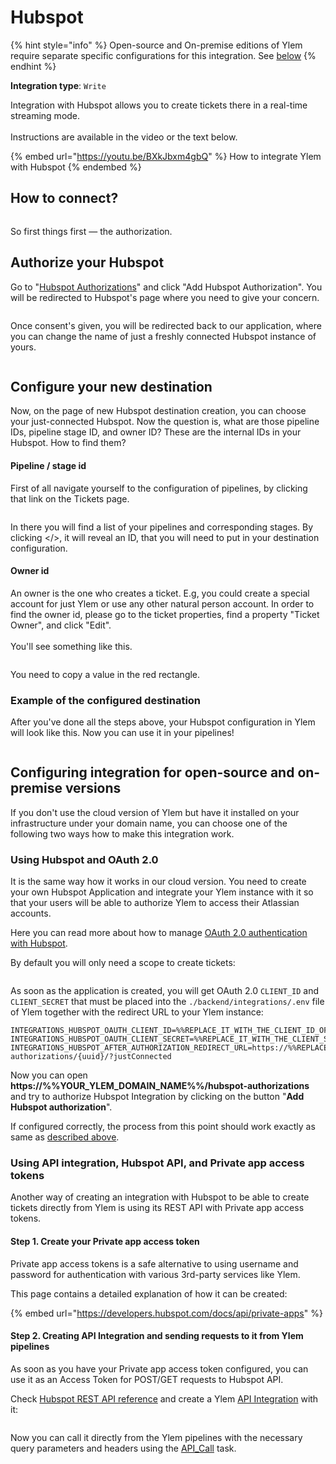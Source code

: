 # Hubspot

{% hint style="info" %}
Open-source and On-premise editions of Ylem require separate specific configurations for this integration. See [below](hubspot.md#configuring-integration-for-open-source-and-on-premise-versions)
{% endhint %}

**Integration type**: `Write`

Integration with Hubspot allows you to create tickets there in a real-time streaming mode.\
\
Instructions are available in the video or the text below.

{% embed url="https://youtu.be/BXkJbxm4gbQ" %}
How to integrate Ylem with Hubspot
{% endembed %}

## How to connect?

<figure><img src="../../.gitbook/assets/hubspot/hubspot_destination_no_auth.png" alt=""><figcaption></figcaption></figure>

So first things first — the authorization.

## Authorize your Hubspot

Go to "[Hubspot Authorizations](https://app.datamin.io/hubspot-authorizations)" and click "Add Hubspot Authorization". You will be redirected to Hubspot's page where you need to give your concern.

<figure><img src="../../.gitbook/assets/hubspot/hubspot_consent_auth.png" alt=""><figcaption></figcaption></figure>

Once consent's given, you will be redirected back to our application, where you can change the name of just a freshly connected Hubspot instance of yours.

<figure><img src="../../.gitbook/assets/hubspot/hubspot_connected.png" alt=""><figcaption></figcaption></figure>

## Configure your new destination

Now, on the page of new Hubspot destination creation, you can choose your just-connected Hubspot. Now the question is, what are those pipeline IDs, pipeline stage ID, and owner ID? These are the internal IDs in your Hubspot. How to find them?

#### Pipeline / stage id

First of all navigate yourself to the configuration of pipelines, by clicking that link on the Tickets page.

<figure><img src="../../.gitbook/assets/hubspot/hubspot_link_to_edit_pipelines.png" alt=""><figcaption></figcaption></figure>

In there you will find a list of your pipelines and corresponding stages. By clicking \</>, it will reveal an ID, that you will need to put in your destination configuration.

#### Owner id

An owner is the one who creates a ticket. E.g, you could create a special account for just Ylem or use any other natural person account. In order to find the owner id, please go to the ticket properties, find a property "Ticket Owner", and click "Edit".\
\
You'll see something like this.

<figure><img src="../../.gitbook/assets/hubspot/hubspot_owner_id.png" alt=""><figcaption></figcaption></figure>

You need to copy a value in the red rectangle.

### Example of the configured destination

After you've done all the steps above, your Hubspot configuration in Ylem will look like this. Now you can use it in your pipelines!

<figure><img src="../../.gitbook/assets/hubspot/hubspot_done.png" alt=""><figcaption></figcaption></figure>

## Configuring integration for open-source and on-premise versions

If you don't use the cloud version of Ylem but have it installed on your infrastructure under your domain name, you can choose one of the following two ways how to make this integration work.

### Using Hubspot and OAuth 2.0

It is the same way how it works in our cloud version. You need to create your own Hubspot Application and integrate your Ylem instance with it so that your users will be able to authorize Ylem to access their Atlassian accounts.

Here you can read more about how to manage [OAuth 2.0 authentication with Hubspot](https://developers.hubspot.com/docs/api/oauth-quickstart-guide).

By default you will only need a scope to create tickets:



<figure><img src="../../.gitbook/assets/Screenshot 2024-09-17 at 15.31.34.png" alt=""><figcaption></figcaption></figure>

As soon as the application is created, you will get OAuth 2.0 `CLIENT_ID` and `CLIENT_SECRET` that must be placed into the `./backend/integrations/.env` file of Ylem together with the redirect URL to your Ylem instance:

```
INTEGRATIONS_HUBSPOT_OAUTH_CLIENT_ID=%%REPLACE_IT_WITH_THE_CLIENT_ID_OF_YOUR_APP%%
INTEGRATIONS_HUBSPOT_OAUTH_CLIENT_SECRET=%%REPLACE_IT_WITH_THE_CLIENT_SECRET_OF_YOUR_APP%%
INTEGRATIONS_HUBSPOT_AFTER_AUTHORIZATION_REDIRECT_URL=https://%%REPLACE_IT_WITH_THE_DOMAIN_NAME_OF_YOUR_YLEM_INSTANCE%%/hubspot-authorizations/{uuid}/?justConnected
```

Now you can open **https://%%YOUR\_YLEM\_DOMAIN\_NAME%%/hubspot-authorizations** and try to authorize Hubspot Integration by clicking on the button "**Add Hubspot authorization**".&#x20;

If configured correctly, the process from this point should work exactly as same as [described above](hubspot.md#authorize-your-hubspot).

### Using API integration, Hubspot API, and Private app access tokens

Another way of creating an integration with Hubspot to be able to create tickets directly from Ylem is using its REST API with Private app access tokens.

#### Step 1. Create your Private app access token

Private app access tokens is a safe alternative to using username and password for authentication with various 3rd-party services like Ylem.

This page contains a detailed explanation of how it can be created:

{% embed url="https://developers.hubspot.com/docs/api/private-apps" %}

#### Step 2. Creating API Integration and sending requests to it from Ylem pipelines

As soon as you have your Private app access token configured, you can use it as an Access Token for POST/GET requests to Hubspot API.

Check [Hubspot REST API reference](https://developers.hubspot.com/docs/api/private-apps) and create a Ylem [API Integration](apis.md) with it:

<figure><img src="../../.gitbook/assets/Screenshot 2024-09-12 at 22.15.22.png" alt=""><figcaption></figcaption></figure>

Now you can call it directly from the Ylem pipelines with the necessary query parameters and headers using the [API\_Call](../../pipelines/tasks-ip/api-call.md) task.

<figure><img src="../../.gitbook/assets/Screenshot 2024-09-12 at 22.15.57.png" alt=""><figcaption></figcaption></figure>
